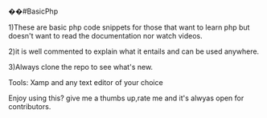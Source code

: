 ��#BasicPhp

1)These are basic php code snippets for those that want to learn php but doesn't want to read the documentation nor watch videos.


2)it is well commented to explain what it entails and can be used anywhere.


3)Always clone the repo to see what's new.


  Tools: Xamp and any text editor of your choice
  
  
   Enjoy using this? give me a thumbs up,rate me and it's alwyas open for contributors.
